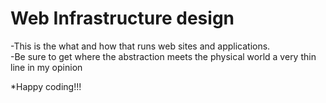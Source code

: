 # Web Infrastructure design
-This is the what and how that runs web sites and applications.<br>
-Be sure to get where the abstraction meets the physical world a very thin line in my opinion<br>

*Happy coding!!!
